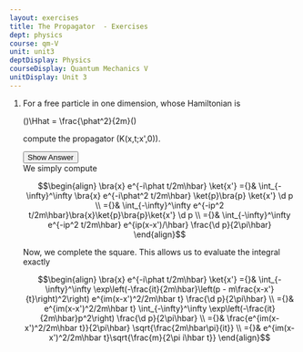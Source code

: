 ```yaml
---
layout: exercises
title: The Propagator  - Exercises
dept: physics
course: qm-V
unit: unit3
deptDisplay: Physics
courseDisplay: Quantum Mechanics V
unitDisplay: Unit 3
---
```

<ol>
<li> <div class="exercise">  For a free particle in one dimension, whose Hamiltonian is 

\(\)\Hhat = \frac{\phat^2}{2m}\(\)

compute the propagator \(K(x,t;x',0)\).

<div class="answerBox"> 
 <button onclick="myFunction('answer7')" class="answerButton">Show Answer</button> 
 <div  id='answer7' class="answer" >
We simply compute 

$$\begin{align}
\bra{x} e^{-i\phat t/2m\hbar} \ket{x'} ={}& \int_{-\infty}^\infty \bra{x} e^{-i\phat^2 t/2m\hbar} \ket{p}\bra{p} \ket{x'} \d p \\
={}& \int_{-\infty}^\infty e^{-ip^2 t/2m\hbar}\bra{x}\ket{p}\bra{p}\ket{x'} \d p \\
={}& \int_{-\infty}^\infty e^{-ip^2 t/2m\hbar} e^{ip(x-x')/\hbar} \frac{\d p}{2\pi\hbar}
\end{align}$$

Now, we complete the square. This allows us to evaluate the integral exactly 

$$\begin{align}
\bra{x} e^{-i\phat t/2m\hbar} \ket{x'} ={}& \int_{-\infty}^\infty \exp\left(-\frac{it}{2m\hbar}\left(p - m\frac{x-x'}{t}\right)^2\right) e^{im(x-x')^2/2m\hbar t} \frac{\d p}{2\pi\hbar} \\
={}& e^{im(x-x')^2/2m\hbar t} \int_{-\infty}^\infty \exp\left(-\frac{it}{2m\hbar}p^2\right)  \frac{\d p}{2\pi\hbar} \\
={}& \frac{e^{im(x-x')^2/2m\hbar t}}{2\pi\hbar} \sqrt{\frac{2m\hbar\pi}{it}} \\
={}& e^{im(x-x')^2/2m\hbar t}\sqrt{\frac{m}{2\pi i\hbar t}}
\end{align}$$

</div> 
 </div>

</div> </li></ol>

